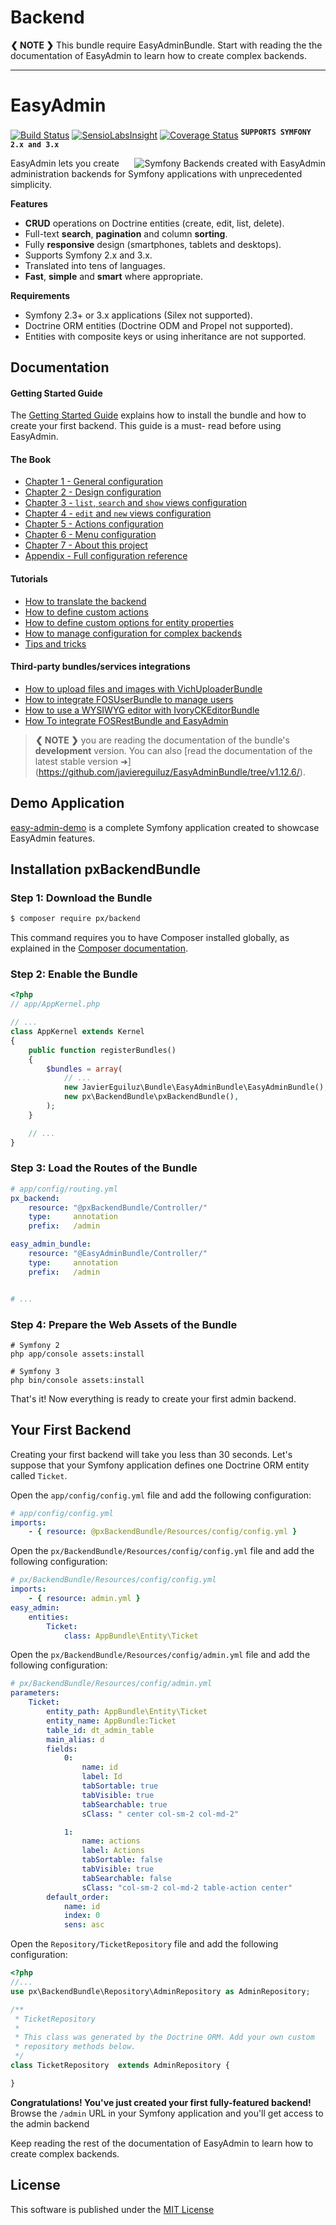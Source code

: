# Backend
**❮ NOTE ❯** This bundle require EasyAdminBundle.
Start with reading the the documentation of EasyAdmin to learn how to create complex backends.

-----

EasyAdmin
=========

[![Build Status](https://travis-ci.org/javiereguiluz/EasyAdminBundle.svg?branch=master)](https://travis-ci.org/javiereguiluz/EasyAdminBundle)
[![SensioLabsInsight](https://insight.sensiolabs.com/projects/a3bfb8d9-7b2d-47ab-a95f-382af395bd51/mini.png)](https://insight.sensiolabs.com/projects/a3bfb8d9-7b2d-47ab-a95f-382af395bd51)
[![Coverage Status](https://coveralls.io/repos/javiereguiluz/EasyAdminBundle/badge.svg?branch=master)](https://coveralls.io/r/javiereguiluz/EasyAdminBundle?branch=master)
<sup><kbd>**SUPPORTS SYMFONY 2.x and 3.x**</kbd></sup>

<img src="https://raw.githubusercontent.com/javiereguiluz/EasyAdminBundle/master/Resources/doc/images/easyadmin-promo.png" alt="Symfony Backends created with EasyAdmin" align="right" />

EasyAdmin lets you create administration backends for Symfony applications
with unprecedented simplicity.

**Features**

  * **CRUD** operations on Doctrine entities (create, edit, list, delete).
  * Full-text **search**, **pagination** and column **sorting**.
  * Fully **responsive** design (smartphones, tablets and desktops).
  * Supports Symfony 2.x and 3.x.
  * Translated into tens of languages.
  * **Fast**, **simple** and **smart** where appropriate.

**Requirements**

  * Symfony 2.3+ or 3.x applications (Silex not supported).
  * Doctrine ORM entities (Doctrine ODM and Propel not supported).
  * Entities with composite keys or using inheritance are not supported.

Documentation
-------------

#### Getting Started Guide

The [Getting Started Guide](https://github.com/javiereguiluz/EasyAdminBundle/blob/master/Resources/doc/getting-started.md) explains how to
install the bundle and how to create your first backend. This guide is a must-
read before using EasyAdmin.

#### The Book

  * [Chapter 1 - General configuration](https://github.com/javiereguiluz/EasyAdminBundle/blob/master/Resources/doc/book/1-general-configuration.md)
  * [Chapter 2 - Design configuration](https://github.com/javiereguiluz/EasyAdminBundle/blob/master/Resources/doc/book/2-design-configuration.md)
  * [Chapter 3 - `list`, `search` and `show` views configuration](https://github.com/javiereguiluz/EasyAdminBundle/blob/master/Resources/doc/book/3-list-search-show-configuration.md)
  * [Chapter 4 - `edit` and `new` views configuration](https://github.com/javiereguiluz/EasyAdminBundle/blob/master/Resources/doc/book/4-edit-new-configuration.md)
  * [Chapter 5 - Actions configuration](https://github.com/javiereguiluz/EasyAdminBundle/blob/master/Resources/doc/book/5-actions-configuration.md)
  * [Chapter 6 - Menu configuration](https://github.com/javiereguiluz/EasyAdminBundle/blob/master/Resources/doc/book/6-menu-configuration.md)
  * [Chapter 7 - About this project](https://github.com/javiereguiluz/EasyAdminBundle/blob/master/Resources/doc/book/7-about.md)
  * [Appendix - Full configuration reference](https://github.com/javiereguiluz/EasyAdminBundle/blob/master/Resources/doc/book/configuration-reference.md)

#### Tutorials

  * [How to translate the backend](https://github.com/javiereguiluz/EasyAdminBundle/blob/master/Resources/doc/tutorials/i18n.md)
  * [How to define custom actions](https://github.com/javiereguiluz/EasyAdminBundle/blob/master/Resources/doc/tutorials/custom-actions.md)
  * [How to define custom options for entity properties](https://github.com/javiereguiluz/EasyAdminBundle/blob/master/Resources/doc/tutorials/custom-property-options.md)
  * [How to manage configuration for complex backends](https://github.com/javiereguiluz/EasyAdminBundle/blob/master/Resources/doc/tutorials/complex-backend-config.md)
  * [Tips and tricks](https://github.com/javiereguiluz/EasyAdminBundle/blob/master/Resources/doc/tutorials/tips-and-tricks.md)

#### Third-party bundles/services integrations

  * [How to upload files and images with VichUploaderBundle](https://github.com/javiereguiluz/EasyAdminBundle/blob/master/Resources/doc/tutorials/upload-files-and-images.md)
  * [How to integrate FOSUserBundle to manage users](https://github.com/javiereguiluz/EasyAdminBundle/blob/master/Resources/doc/tutorials/fosuserbundle-integration.md)
  * [How to use a WYSIWYG editor with IvoryCKEditorBundle](https://github.com/javiereguiluz/EasyAdminBundle/blob/master/Resources/doc/tutorials/wysiwyg-editor.md)
  * [How To integrate FOSRestBundle and EasyAdmin](https://github.com/javiereguiluz/EasyAdminBundle/blob/master/Resources/doc/tutorials/fosrestbundle-integration.md)

> **❮ NOTE ❯** you are reading the documentation of the bundle's **development**
> version. You can also [read the documentation of the latest stable version ➜]
> (https://github.com/javiereguiluz/EasyAdminBundle/tree/v1.12.6/).

Demo Application
----------------

[easy-admin-demo](https://github.com/javiereguiluz/easy-admin-demo) is a complete
Symfony application created to showcase EasyAdmin features.

Installation pxBackendBundle
------------

### Step 1: Download the Bundle

```bash
$ composer require px/backend
```

This command requires you to have Composer installed globally, as explained
in the [Composer documentation](https://getcomposer.org/doc/00-intro.md).

### Step 2: Enable the Bundle

```php
<?php
// app/AppKernel.php

// ...
class AppKernel extends Kernel
{
    public function registerBundles()
    {
        $bundles = array(
            // ...
            new JavierEguiluz\Bundle\EasyAdminBundle\EasyAdminBundle(),
            new px\BackendBundle\pxBackendBundle(),
        );
    }

    // ...
}
```

### Step 3: Load the Routes of the Bundle

```yaml
# app/config/routing.yml
px_backend:
    resource: "@pxBackendBundle/Controller/"
    type:     annotation
    prefix:   /admin

easy_admin_bundle:
    resource: "@EasyAdminBundle/Controller/"
    type:     annotation
    prefix:   /admin


# ...
```

### Step 4: Prepare the Web Assets of the Bundle

```cli
# Symfony 2
php app/console assets:install 

# Symfony 3
php bin/console assets:install
```

That's it! Now everything is ready to create your first admin backend.

Your First Backend
------------------

Creating your first backend will take you less than 30 seconds. Let's suppose
that your Symfony application defines one Doctrine ORM entity called
`Ticket`.

Open the `app/config/config.yml` file and add the following configuration:

```yaml
# app/config/config.yml
imports:
    - { resource: @pxBackendBundle/Resources/config/config.yml }
```

Open the `px/BackendBundle/Resources/config/config.yml` file and add the following configuration:

```yaml
# px/BackendBundle/Resources/config/config.yml
imports:
    - { resource: admin.yml }
easy_admin:
    entities:
        Ticket:
            class: AppBundle\Entity\Ticket
```

Open the `px/BackendBundle/Resources/config/admin.yml` file and add the following configuration:

```yaml
# px/BackendBundle/Resources/config/admin.yml
parameters:
    Ticket:
        entity_path: AppBundle\Entity\Ticket
        entity_name: AppBundle:Ticket
        table_id: dt_admin_table
        main_alias: d
        fields:
            0:
                name: id
                label: Id
                tabSortable: true
                tabVisible: true
                tabSearchable: true
                sClass: " center col-sm-2 col-md-2"

            1:
                name: actions
                label: Actions
                tabSortable: false
                tabVisible: true
                tabSearchable: false
                sClass: "col-sm-2 col-md-2 table-action center"
        default_order: 
            name: id
            index: 0
            sens: asc
```

Open the `Repository/TicketRepository` file and add the following configuration:

```php
<?php
//...
use px\BackendBundle\Repository\AdminRepository as AdminRepository;

/**
 * TicketRepository
 *
 * This class was generated by the Doctrine ORM. Add your own custom
 * repository methods below.
 */
class TicketRepository  extends AdminRepository {

}
```
**Congratulations! You've just created your first fully-featured backend!**
Browse the `/admin` URL in your Symfony application and you'll get access to
the admin backend

Keep reading the rest of the documentation of EasyAdmin to learn how to create complex backends.

License
-------

This software is published under the [MIT License](LICENSE.md)

